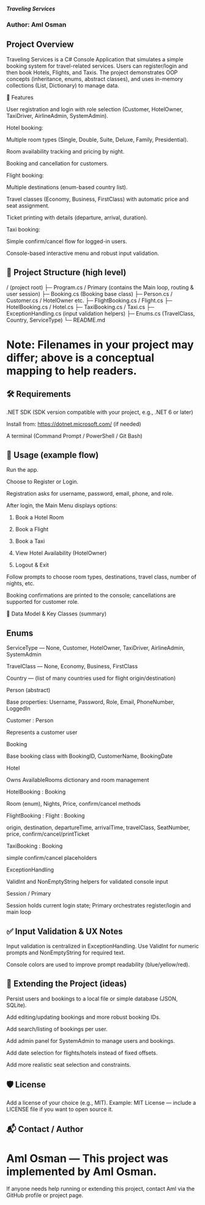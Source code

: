 ##### Traveling Services

### Author: Aml Osman

## Project Overview

Traveling Services is a C# Console Application that simulates a simple booking system for travel-related services. Users can register/login and then book Hotels, Flights, and Taxis. The project demonstrates OOP concepts (inheritance, enums, abstract classes), and uses in-memory collections (List, Dictionary) to manage data.

🔑 Features

User registration and login with role selection (Customer, HotelOwner, TaxiDriver, AirlineAdmin, SystemAdmin).

Hotel booking:

Multiple room types (Single, Double, Suite, Deluxe, Family, Presidential).

Room availability tracking and pricing by night.

Booking and cancellation for customers.

Flight booking:

Multiple destinations (enum-based country list).

Travel classes (Economy, Business, FirstClass) with automatic price and seat assignment.

Ticket printing with details (departure, arrival, duration).

Taxi booking:

Simple confirm/cancel flow for logged-in users.

Console-based interactive menu and robust input validation.

## 📁 Project Structure (high level)
/ (project root)
├─ Program.cs / Primary (contains the Main loop, routing & user session)
├─ Booking.cs (Booking base class)
├─ Person.cs / Customer.cs / HotelOwner etc.
├─ FlightBooking.cs / Flight.cs
├─ HotelBooking.cs / Hotel.cs
├─ TaxiBooking.cs / Taxi.cs
├─ ExceptionHandling.cs (input validation helpers)
├─ Enums.cs (TravelClass, Country, ServiceType)
└─ README.md


# Note: Filenames in your project may differ; above is a conceptual mapping to help readers.

## 🛠️ Requirements

.NET SDK (SDK version compatible with your project, e.g., .NET 6 or later)

Install from: https://dotnet.microsoft.com/
 (if needed)

A terminal (Command Prompt / PowerShell / Git Bash) 

## 🧭 Usage (example flow)

Run the app.

Choose to Register or Login.

Registration asks for username, password, email, phone, and role.

After login, the Main Menu displays options:

1) Book a Hotel Room

2) Book a Flight

3) Book a Taxi

4) View Hotel Availability (HotelOwner)

5) Logout & Exit

Follow prompts to choose room types, destinations, travel class, number of nights, etc.

Booking confirmations are printed to the console; cancellations are supported for customer role.

🔎 Data Model & Key Classes (summary)

## Enums

 ServiceType — None, Customer, HotelOwner, TaxiDriver, AirlineAdmin, SystemAdmin

 TravelClass — None, Economy, Business, FirstClass

Country — (list of many countries used for flight origin/destination)

Person (abstract)

Base properties: Username, Password, Role, Email, PhoneNumber, LoggedIn

Customer : Person

Represents a customer user

Booking

Base booking class with BookingID, CustomerName, BookingDate

Hotel

Owns AvailableRooms dictionary and room management

HotelBooking : Booking

Room (enum), Nights, Price, confirm/cancel methods

FlightBooking : Flight : Booking

origin, destination, departureTime, arrivalTime, travelClass, SeatNumber, price, confirm/cancel/printTicket

TaxiBooking : Booking

simple confirm/cancel placeholders

ExceptionHandling

ValidInt and NonEmptyString helpers for validated console input

Session / Primary

Session holds current login state; Primary orchestrates register/login and main loop

## ✅ Input Validation & UX Notes

Input validation is centralized in ExceptionHandling. Use ValidInt for numeric prompts and NonEmptyString for required text.

Console colors are used to improve prompt readability (blue/yellow/red).

## 🧩 Extending the Project (ideas)

Persist users and bookings to a local file or simple database (JSON, SQLite).

Add editing/updating bookings and more robust booking IDs.

Add search/listing of bookings per user.

Add admin panel for SystemAdmin to manage users and bookings.

Add date selection for flights/hotels instead of fixed offsets.

Add more realistic seat selection and constraints.

## 🛡 License

Add a license of your choice (e.g., MIT). Example:
MIT License — include a LICENSE file if you want to open source it.

## 📬 Contact / Author

# Aml Osman — This project was implemented by Aml Osman.
If anyone needs help running or extending this project, contact Aml via the GitHub profile or project page.
